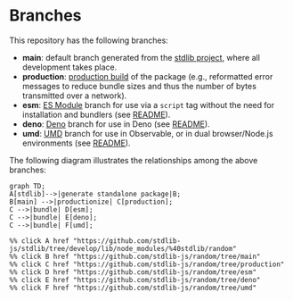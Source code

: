 <!--

@license Apache-2.0

Copyright (c) 2022 The Stdlib Authors.

Licensed under the Apache License, Version 2.0 (the "License");
you may not use this file except in compliance with the License.
You may obtain a copy of the License at

    http://www.apache.org/licenses/LICENSE-2.0

Unless required by applicable law or agreed to in writing, software
distributed under the License is distributed on an "AS IS" BASIS,
WITHOUT WARRANTIES OR CONDITIONS OF ANY KIND, either express or implied.
See the License for the specific language governing permissions and
limitations under the License.

-->

# Branches

This repository has the following branches:

-   **main**: default branch generated from the [stdlib project][stdlib-url], where all development takes place.
-   **production**: [production build][production-url] of the package (e.g., reformatted error messages to reduce bundle sizes and thus the number of bytes transmitted over a network).
-   **esm**: [ES Module][esm-url] branch for use via a `script` tag without the need for installation and bundlers (see [README][esm-readme]).
-   **deno**: [Deno][deno-url] branch for use in Deno (see [README][deno-readme]).
-   **umd**: [UMD][umd-url] branch for use in Observable, or in dual browser/Node.js environments (see [README][umd-readme]).

The following diagram illustrates the relationships among the above branches:

```mermaid
graph TD;
A[stdlib]-->|generate standalone package|B;
B[main] -->|productionize| C[production];
C -->|bundle| D[esm];
C -->|bundle| E[deno];
C -->|bundle| F[umd];

%% click A href "https://github.com/stdlib-js/stdlib/tree/develop/lib/node_modules/%40stdlib/random"
%% click B href "https://github.com/stdlib-js/random/tree/main"
%% click C href "https://github.com/stdlib-js/random/tree/production"
%% click D href "https://github.com/stdlib-js/random/tree/esm"
%% click E href "https://github.com/stdlib-js/random/tree/deno"
%% click F href "https://github.com/stdlib-js/random/tree/umd"
```

[stdlib-url]: https://github.com/stdlib-js/stdlib/tree/develop/lib/node_modules/%40stdlib/random
[production-url]: https://github.com/stdlib-js/random/tree/production
[deno-url]: https://github.com/stdlib-js/random/tree/deno
[deno-readme]: https://github.com/stdlib-js/random/blob/deno/README.md
[umd-url]: https://github.com/stdlib-js/random/tree/umd
[umd-readme]: https://github.com/stdlib-js/random/blob/umd/README.md
[esm-url]: https://github.com/stdlib-js/random/tree/esm
[esm-readme]: https://github.com/stdlib-js/random/blob/esm/README.md